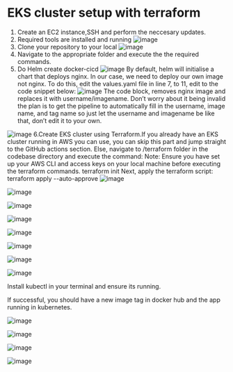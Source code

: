 # EKS cluster setup with terraform
1. Create an EC2 instance,SSH and perform the neccesary updates.
2. Required tools are installed and running
![image](https://github.com/user-attachments/assets/bab88562-2595-453a-af69-f33d60df4d01)
3. Clone your repository to your local
![image](https://github.com/user-attachments/assets/dd2131dc-c7ed-40a5-8689-c287af121ce0)
4.  Navigate to the appropriate folder and execute the the required commands.
5.  Do Helm create docker-cicd
![image](https://github.com/user-attachments/assets/8b11ece2-77ca-4e4f-9f8c-38d5e836eb3a)
By default, helm will initialise a chart that deploys nginx. In our case, we need to deploy our own image not nginx. To do this, edit the values.yaml file in line 7, to 11, edit to the code snippet below:
![image](https://github.com/user-attachments/assets/54b66d94-82e5-45ef-ad1c-8e5cd87a52ca)
The code block, removes nginx image and replaces it with username/imagename. Don’t worry about it being invalid the plan is to get the pipeline to automatically fill in the username, image name, and tag name so just let the username and imagename be like that, don’t edit it to your own.

![image](https://github.com/user-attachments/assets/e8a9ecb7-2e8f-43b0-ae76-480be254a6a3)
6.Create EKS cluster using Terraform.If you already have an EKS cluster running in AWS you can use, you can skip this part and jump straight to the GitHub actions section. Else, navigate to /terraform folder in the codebase directory and execute the command:
Note: Ensure you have set up your AWS CLI and access keys on your local machine before executing the terraform commands.
terraform init
Next, apply the terraform script:
terraform apply --auto-approve
![image](https://github.com/user-attachments/assets/ec0ab08d-1360-4d2f-a50b-64ba80a90df1)

![image](https://github.com/user-attachments/assets/18af48f3-948b-44d0-bff4-3bf4963ccec5)

![image](https://github.com/user-attachments/assets/6ac5a68f-c2b5-4158-82d9-4ca1efaf1196)

![image](https://github.com/user-attachments/assets/65246085-21db-4a06-907b-097ff7b9a2cb)

![image](https://github.com/user-attachments/assets/6075fe2f-4315-4e8b-b5c4-2d952ac7b707)


![image](https://github.com/user-attachments/assets/156875d6-e651-418c-8c56-368069adc034)



![image](https://github.com/user-attachments/assets/38ee5ffd-648e-4b60-a438-5ca9bb6cefa5)


![image](https://github.com/user-attachments/assets/00ce257e-8eb7-4d8a-ae97-97ff11cf08cb)

Install kubectl in your terminal and ensure its running.

If successful, you should have a new image tag in docker hub and the app running in kubernetes.



![image](https://github.com/user-attachments/assets/3121f74f-fbff-42e6-aca8-37a1b0a4a215)


![image](https://github.com/user-attachments/assets/ebb69f96-faa3-48b2-969e-a313e7ee8370)

![image](https://github.com/user-attachments/assets/438c9018-b835-4ec5-9b75-15bc1c712959)

![image](https://github.com/user-attachments/assets/1b200f01-b9ad-45bb-865d-42ec2986ef17)




